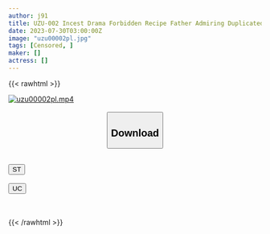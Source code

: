```yaml
---
author: j91
title: UZU-002 Incest Drama Forbidden Recipe Father Admiring Duplicated Daughter
date: 2023-07-30T03:00:00Z
image: "uzu00002pl.jpg"
tags: [Censored, ]
maker: []
actress: []
---
```



{{< rawhtml >}}

<div class="video" data-videoid="mYyDb83x7rSbqOV">
    <a href="javascript:;">
        <img src="https://my.j91.asia/posts/uzu00002pl/uzu00002pl.jpg" width="WIDTH" height="HEIGHT" alt="uzu00002pl.mp4" loading="lazy">
    </a>
</div>

<script type="text/javascript" src="https://j91.asia/asset/on-demand-st.js"></script>

<br>
  <link rel="stylesheet" href="https://j91.asia/asset/bs5.css">
  
  <center>
  <button class="btn btn-primary" type="button" data-bs-toggle="collapse" data-bs-target=".multi-collapse" aria-expanded="false" aria-controls="multiCollapseExample1 multiCollapseExample2"><h2>Download</h2></button></center>
</p>
<div class="row">
  <div class="col">
    <div class="collapse multi-collapse" id="multiCollapseExample1">
      <div class="card card-body">
	      	      <br>
<div class="buttons">  
<a href="https://streamtape.to/v/mYyDb83x7rSbqOV"><button class="btn-hover color-3"><i class="fa fa-download"></i> ST</button></a></div>
    </div>
  </div>
</div>
  <div class="col">
    <div class="collapse multi-collapse" id="multiCollapseExample2">
      <div class="card card-body">
	      <br>
<div class="buttons">
    <a href="https://userscloud.com/ceui5b34rkh0"><button class="btn-hover color-9"><i class="fa fa-download"></i> UC</button></a></div>
<br><br>
      </div>
    </div>
  </div>
</div>

{{< /rawhtml >}}